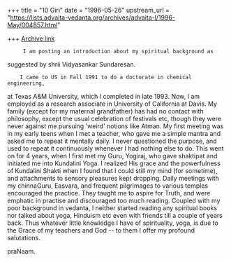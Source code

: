 +++
title = "10 Giri"
date = "1996-05-26"
upstream_url = "https://lists.advaita-vedanta.org/archives/advaita-l/1996-May/004857.html"

+++
[Archive link](https://lists.advaita-vedanta.org/archives/advaita-l/1996-May/004857.html)

         I am posting an introduction about my spiritual background as
suggested by shrii Vidyasankar Sundaresan.

        I came to US in Fall 1991 to do a doctorate in chemical engineering,
at Texas A&M University, which I completed in late 1993. Now, I am
employed as a research associate in University of California at Davis.
        My family (except for my maternal grandfather) has had no contact
with philosophy, except the usual celebration of festivals etc, though
they were never against me pursuing 'weird' notions like Atman.
        My first meeting was in my early teens when I met a teacher,
who gave me a simple mantra and asked me to repeat it mentally daily. I
never questioned the purpose, and used to repeat it continuously whenever
I had nothing else to do.
        This went on for 4 years, when I first met my Guru, Yogiraj, who
gave shaktipat and initiated me into Kundalini Yoga. I realized His grace
and the powerfulness of Kundalini Shakti when I found that I could still
my mind (for sometime), and attachments to sensory pleasures kept
dropping.  Daily meetings with my chinnaGuru, Easvara, and frequent
pilgrimages to various temples encouraged the practice. They taught me to
aspire for Truth, and were emphatic in practise and discouraged too much
reading. Coupled with my poor background in vedanta, I neither started
reading any spiritual books nor talked about yoga, Hinduism etc even with
friends till a couple of years back.
        Thus whatever little knowledge I have of spirituality, yoga, is
due to the Grace of my teachers and God -- to them I offer my profound
salutations.

praNaam.

